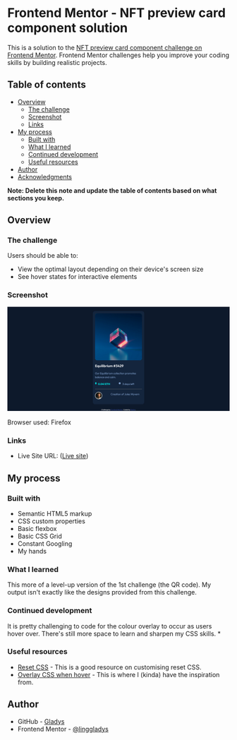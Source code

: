 # Frontend Mentor - NFT preview card component solution

This is a solution to the [NFT preview card component challenge on Frontend Mentor](https://www.frontendmentor.io/challenges/nft-preview-card-component-SbdUL_w0U). Frontend Mentor challenges help you improve your coding skills by building realistic projects. 

## Table of contents

- [Overview](#overview)
  - [The challenge](#the-challenge)
  - [Screenshot](#screenshot)
  - [Links](#links)
- [My process](#my-process)
  - [Built with](#built-with)
  - [What I learned](#what-i-learned)
  - [Continued development](#continued-development)
  - [Useful resources](#useful-resources)
- [Author](#author)
- [Acknowledgments](#acknowledgments)

**Note: Delete this note and update the table of contents based on what sections you keep.**

## Overview

### The challenge

Users should be able to:

- View the optimal layout depending on their device's screen size
- See hover states for interactive elements

### Screenshot

![](./images/screenshot_challenge_2.png)

Browser used: Firefox

### Links
- Live Site URL: ([Live site](https://linggladys.github.io/nft-preview-card-component-main/))

## My process

### Built with

- Semantic HTML5 markup
- CSS custom properties
- Basic flexbox
- Basic CSS Grid
- Constant Googling
- My hands

### What I learned

This more of a level-up version of the 1st challenge (the QR code). My output isn't exactly like the designs provided from this challenge.

### Continued development

It is pretty challenging to code for the colour overlay to occur as users hover over. There's still more space to learn and sharpen my CSS skills.
*

### Useful resources

- [Reset CSS](https://www.joshwcomeau.com/css/custom-css-reset/) - This is a good resource on customising reset CSS.
- [Overlay CSS when hover](https://www.w3schools.com/howto/howto_css_image_overlay.asp) - This is where I (kinda) have the inspiration from.


## Author

- GitHub - [Gladys](https://github.com/linggladys)
- Frontend Mentor - [@linggladys](https://www.frontendmentor.io/profile/linggladys)

